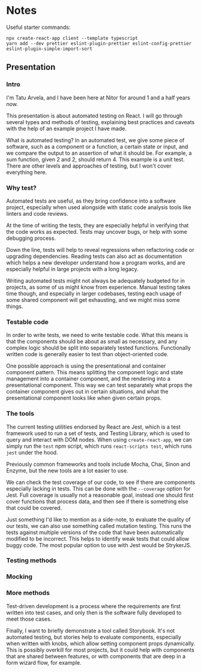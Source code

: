 # Notes

Useful starter commands:
```
npx create-react-app client --template typescript
yarn add --dev prettier eslint-plugin-prettier eslint-config-prettier eslint-plugin-simple-import-sort
```


## Presentation

### Intro

I'm Tatu Arvela, and I have been here at Nitor for around 1 and a half years now.

This presentation is about automated testing on React. I will go through several types and methods of testing,
explaining best practices and caveats with the help of an example project I have made.

What is automated testing? In an automated test, we give some piece of software, such as a component or a function, a
certain state or input, and we compare the output to an assertion of what it should be. For example, a sum function,
given 2 and 2, should return 4. This example is a unit test. There are other levels and approaches of testing,
but I won't cover everything here.


### Why test?

Automated tests are useful, as they bring confidence into a software project, especially when used alongside with static
code analysis tools like linters and code reviews.

At the time of writing the tests, they are especially helpful in verifying that the code works as expected. Tests may
uncover bugs, or help with some debugging process.

Down the line, tests will help to reveal regressions when refactoring code or upgrading dependencies. Reading tests
can also act as documentation which helps a new developer understand how a program works, and are especially helpful in
large projects with a long legacy.

Writing automated tests might not always be adequately budgeted for in projects, as some of us might know from
experience. Manual testing takes time though, and especially in larger codebases, testing each usage of some shared
component will get exhausting, and we might miss some things.


### Testable code

In order to write tests, we need to write testable code. What this means is that the components should be about as small
as necessary, and any complex logic should be split into separately tested functions. Functionally written code is
generally easier to test than object-oriented code.

One possible approach is using the presentational and container component pattern. This means splitting the component
logic and state management into a container component, and the rendering into a presentational component. This way we
can test separately what props the container component gives out in certain situations, and what the presentational
component looks like when given certain props.


### The tools

The current testing utilities endorsed by React are Jest, which is a test framework used to run a set of tests, and
Testing Library, which is used to query and interact with DOM nodes. When using `create-react-app`, we can simply run
the `test` npm script, which runs `react-scripts test`, which runs `jest` under the hood.

Previously common frameworks and tools include Mocha, Chai, Sinon and Enzyme, but the new tools are a lot easier to use.

We can check the test coverage of our code, to see if there are components especially lacking in tests. This can
be done with the `--coverage` option for Jest. Full coverage is usually not a reasonable goal, instead one should first
cover functions that process data, and then see if there is something else that could be covered.

Just something I'd like to mention as a side-note, to evaluate the quality of our tests, we can also use something
called mutation testing. This runs the tests against multiple versions of the code that have been automatically modified
to be incorrect. This helps to identify weak tests that could allow buggy code. The most popular option to use with Jest
would be StrykerJS.


### Testing methods


### Mocking


### More methods

Test-driven development is a process where the requirements are first written into test cases, and only then is the
software fully developed to meet those cases.

Finally, I want to briefly demonstrate a tool called Storybook. It's not automated testing, but stories help to
evaluate components, especially when written with knobs, which allow setting component props dynamically. This is
possibly overkill for most projects, but it could help with components that are shared between features, or with
components that are deep in a form wizard flow, for example.
